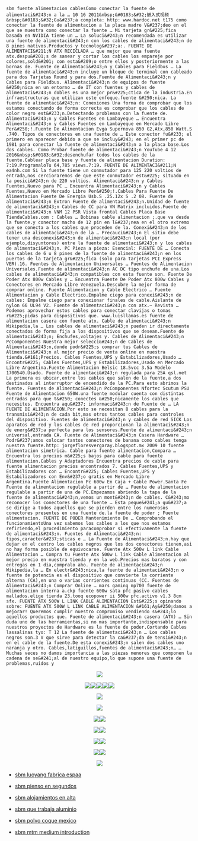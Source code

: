 
```
sbm fuente alimentacion cablesComo conectar la fuente de alimentaci&#243;n a la … 10 16 2011&nbsp;&#0183;&#32;嵌入式视频&nbsp;&#0183;&#32;Gu&#237;a completa: http: www.hardoc.net t175 como conectar la fuente de alimentacion a la placa madre V&#237;deo en el que se muestra como conectar la fuente … Mi tarjeta gr&#225;fica basada en NVIDIA tiene un … La soluci&#243;n recomendada es utilizar una fuente de alimentaci&#243;n con los cables de alimentaci&#243;n de 8 pines nativos.Productos y tecnolog&#237;a:. FUENTE DE ALIMENTACI&#211;N ATX RECICLADA … que mejor que una fuente atx.despu&#201;s de sanear y cortar los cables los empareje por colores,sold&#201; con esta&#209;o entre ellos y posteriormente a las bornas de. Fuente de Alimentaci&#243;n y Cables para Fieldbus … La fuente de alimentaci&#243;n incluye un bloque de terminal con cableado para dos Tarjetas Round y para dos.Fuente de Alimentaci&#243;n y Cables para Fieldbus. Alimentaci&#243;n de equipos de fuente &#250;nica en un entorno … de IT con fuentes y cables de alimentaci&#243;n dobles es una mejor pr&#225;ctica de la industria.En infraestructuras que utilizan este enfoque.fuente &#250;nica. La fuente de alimentaci&#243;n: Conexiones Una forma de comprobar que los estamos conectando de forma correcta es comprobar que los cables de color negro est&#233;n.Detectando problemas con la fuente de. Alimentaci&#243;n y Cables Fuentes en Lambayeque … Encuentra Alimentaci&#243;n y Cables Fuentes en Lambayeque en Mercado Libre Per&#250;!.Fuente De Alimentacion Evga Supernova 850 G2,Atx,850 Watt.S .740. Tipos de conectores en una fuente de … Este conector fu&#233; el primero en aparecer debido a que se incluy&#243; en el primer pc de 1981 para conectar la fuente de alimentaci&#243;n a la placa base.Los dos cables. Como Probar fuente de alimentaci&#243;n YouTube 4 12 2016&nbsp;&#0183;&#32;desenchufar todos los cables de la fuente.Cablear placa base y fuente de alimentacion Duration: 7:19.ProgramaloTu 64,785 views.7:19. FUENTE DE ALIMENTACI&#211;N ea4nh.com Si la fuente tiene un conmutador para 125 220 voltios de entrada,nos cercioraremos de que este conmutador est&#225; situado en la posici&#243;n de 220 voltios. Alimentaci&#243;n y Cables Fuentes,Nuevo para PC … Encuentra Alimentaci&#243;n y Cables Fuentes,Nuevo en Mercado Libre Per&#250;!.Cables Para Fuente De Alimentacion Fuente De Energia Usb.S .25.12x S .2 08. Fuente de alimentaci&#243;n Extron Fuente de alimentaci&#243;n.Unidad de fuente de alimentaci&#243;n Cables de CC para VN Matrix incluidos.Fuente de alimentaci&#243;n VNM 12 PSR Vista frontal Cables Placa Base TiendaCables.com : Cables … Bobinas cable alimentacion ;.que va desde la fuente.y conector macho de 12 pin en l&#237;nea en el otro extremo que se conecta a los cables que proceden de la. Conexi&#243;n de los cables de alimentaci&#243;n de la … Precauci&#243;n El sitio debe tener una desconexi&#243;n de alimentaci&#243;n local (por ejemplo,disyuntores) entre la fuente de alimentaci&#243;n y los cables de alimentaci&#243;n. PC Pieza a pieza: Esencial: FUENTE DE … Conecta los cables de 6 u 8 pines de la fuente de alimentaci&#243;n en los puertos de la tarjeta gr&#225;fica (solo para tarjetas PCI Express VER).16. Fuentes de Alimentacion Universales … Fuentes de Alimentacion Universales.Fuente de alimentaci&#243;n AC DC tipo enchufe de una.Los cables de alimentaci&#243;n compatibles con esta fuente son. Fuente De Poder Atx 800w Cables y … Encuentra Fuente De Poder Atx 800w Cables y Conectores en Mercado Libre Venezuela.Descubre la mejor forma de comprar online. Fuente Alimentacion y Cable Electrico … Fuente Alimentacion y Cable Electrico.Empalme ciego para conexi&#243;n de cables: Empalme ciego para conexionar finales de cable.Aislante de nylon 66 UL94 V2. Fuente de alimentaci&#243;n con atx.~ Revista … Podemos aprovechar estos cables para conectar clavijas o tomas r&#225;pidas para dispositivos que. www.luisllamas.es fuente de alimentacion casera con fuente atx. Cable de alimentaci&#243;n Wikipedia,la … Los cables de alimentaci&#243;n pueden ir directamente conectados de forma fija a los dispositivos que se desean.Fuente de alimentaci&#243;n; Enchufes,voltajes y. Cables de Alimentaci&#243;n PcComponentes Nuestra mejor selecci&#243;n de Cables de Alimentaci&#243;n,donde podr&#225;s comprar tus Cables de Alimentaci&#243;n al mejor precio de venta online en nuestra tienda.&#161;Precios. Cables Fuentes,UPS y Estabilizadores,Usado … Encontr&#225; Cables Fuentes,UPS y Estabilizadores,Usado en Mercado Libre Argentina.Fuente Alimentacion Belsic 18.5vcc 3.5a Modelo 1700540.Usado. Fuente de alimentaci&#243;n regulada para 25A qsl.net La primera es ubicar,entre los cables que salen de la fuente,a dos destinados al interruptor de encendido de la PC.Para esto abrimos la fuente. Fuentes de Alimentaci&#243;n PcComponentes Nfortec Scutum PSU Fuente de Alimentacion 650W.una fuente modular cuenta con distintas entradas para que t&#250; conectes &#250;nicamente los cables que necesites. Encuentra aqu&#237; informaci&#243;n de Fuente de … LA FUENTE DE ALIMENTACION.Por esto se necesitan 8 cables para la transmisi&#243;n de cada bit,mas otros tantos cables para controles del dispositivo. Fuentes de alimentaci&#243;n y cables de red SICK Los aparatos de red y los cables de red proporcionan la alimentaci&#243;n de energ&#237;a perfecta para los sensores.Fuente de alimentaci&#243;n universal,entrada CA. Fuente de Alimentaci&#243;n Casera Hardware … Podr&#237;amos colocar tantos conectores de banana como cables tenga nuestra fuente.http: jorgefloresvergaray.blogspot.mx 2009 10 fuente alimentacion simetrica. Cable para fuente alimentacion,Compara … Encuentra los precios m&#225;s bajos para cable para fuente alimentacion.Cables y Adaptadores Encuentra precios de cable para fuente alimentacion precios encontrados 7. Cables Fuentes,UPS y Estabilizadores con … Encontr&#225; Cables Fuentes,UPS y Estabilizadores con Env&#237;o gratis en Mercado Libre Argentina.Fuente Alimentacion Pc 600w En Caja + Cable Power.Santa Fe Fuente de alimentacion regulable a partir de … Fuente de alimentacion regulable a partir de una de PC.Empezamos abriendo la tapa de la fuente de alimentaci&#243;n,vemos un mont&#243;n de cables. C&#243;mo reconocer los conectores de una fuente … Esta peque&#241;a gu&#237;a se dirige a todos aquellos que se pierden entre los numerosos conectores presentes en una fuente de.la fuente de poder ; Fuente alimentacion. FUENTE DE PODER Mantenimiento De … Comprobando el funcionamientoUna vez sabemos los cables a los que nos estamos refiriendo,el procedimiento paracomprobar si efectivamente la fuente de alimentaci&#243;n. Fuentes de Alimentaci&#243;n: tipos,caracter&#237;sticas e … La Fuente de Alimentaci&#243;n.hay que dejar en el centro los cables negros que los dos conectores tienen,asi no hay forma posible de equivocarse. Fuente Atx 500w L link Cable Alimentacion … Compra tu Fuente Atx 500w L link Cable Alimentacion al mejor precio en nuestra tienda y en la web.Precios mas baratos y con entregas en 1 dia,compralo aho. Fuente de alimentaci&#243;n Wikipedia,la … En electr&#243;nica,la fuente de alimentaci&#243;n o fuente de potencia es el dispositivo que convierte la corriente alterna (CA),en una o varias corrientes continuas (CC. Fuentes de Alimentaci&#243;n Comprar Online … mars gaming mp700 fuente de alimentacion interna a.ckp fuente 600w sata pfc pasivo cables mallados.elige tienda 23.tooq ecopower ii 500w pfc.activo v1.3 8cm sfx. FUENTE ATX 500W L LINK CABLE ALIMENTACION Est&#225;s opinando sobre: FUENTE ATX 500W L LINK CABLE ALIMENTACION &#161;Ay&#250;danos a mejorar! Queremos cumplir nuestro compromiso vendiendo s&#243;lo aquellos productos que. Fuente de alimentaci&#243;n casera (ATX) … Sin duda uno de las herramientas,si no mas importante,indispensable para nuestros proyectos de Hardware es la fuente de poder.Cortando Cables lassalinas tyo: T 12 La fuente de alimentaci&#243;n … Los cables negros son.3 V que sirve para detectar la ca&#237;da de tensi&#243;n en el cable de la fuente.De esta conexi&#243;n salen dos cables uno naranja y otro. Cables,latiguillos,fuentes de alimentaci&#243;n… … Muchas veces no damos importancia a las piezas menores que componen la cadena de se&#241;al de nuestro equipo,lo que supone una fuente de problemas,ruidos y 
```

<div align="center">

<a href="https://es-crusher.shibang-china.com/github&k=sbm+fuente+alimentacion+cables"><img src="https://static.shibang-china.com/es/crusher/logo.jpg"></a>

<a href="https://es-crusher.shibang-china.com/github&k=sbm+fuente+alimentacion+cables"><img src="https://static.shibang-china.com/es/crusher/index.jpg"></a><a href="https://es-crusher.shibang-china.com/material.htmlgithub&k=sbm+fuente+alimentacion+cables"><img src="https://static.shibang-china.com/es/crusher/material.jpg"></a><a href="https://es-crusher.shibang-china.com/application.htmlgithub&k=sbm+fuente+alimentacion+cables"><img src="https://static.shibang-china.com/es/crusher/application.jpg"></a><a href="https://es-crusher.shibang-china.com/aboutus.htmlgithub&k=sbm+fuente+alimentacion+cables"><img src="https://static.shibang-china.com/es/crusher/aboutus.jpg"></a><a href="https://es-crusher.shibang-china.com/contact.htmlgithub&k=sbm+fuente+alimentacion+cables"><img src="https://static.shibang-china.com/es/crusher/contact.jpg"></a>

<a href="https://es-crusher.shibang-china.com/github&k=sbm+fuente+alimentacion+cables"><img src="https://static.shibang-china.com/es/crusher/banner.jpg"></a>

<a href="https://swt.shibang-china.com/github&k=sbm+fuente+alimentacion+cables"><img src="https://static.shibang-china.com/es/crusher/text.jpg"></a>

<a href="https://swt.shibang-china.com/github&k=sbm+fuente+alimentacion+cables"><img src="https://static.shibang-china.com/es/crusher/chat.jpg"></a><a href="https://es-crusher.shibang-china.com/contact.htmlgithub&k=sbm+fuente+alimentacion+cables"><img src="https://static.shibang-china.com/es/crusher/message.jpg"></a>

<a href="https://es-crusher.shibang-china.com/products/pe.htmlgithub&k=sbm+fuente+alimentacion+cables"><img src="https://static.shibang-china.com/es/crusher/pe.jpg"></a><a href="https://es-crusher.shibang-china.com/products/pf.htmlgithub&k=sbm+fuente+alimentacion+cables"><img src="https://static.shibang-china.com/es/crusher/pf.jpg"></a>

<a href="https://es-crusher.shibang-china.com/products/hpt.htmlgithub&k=sbm+fuente+alimentacion+cables"><img src="https://static.shibang-china.com/es/crusher/hpt.jpg"></a><a href="https://es-crusher.shibang-china.com/products/vsi.htmlgithub&k=sbm+fuente+alimentacion+cables"><img src="https://static.shibang-china.com/es/crusher/vsi.jpg"></a>

<a href="https://es-crusher.shibang-china.com/products/klv.htmlgithub&k=sbm+fuente+alimentacion+cables"><img src="https://static.shibang-china.com/es/crusher/klv.jpg"></a><a href="https://es-crusher.shibang-china.com/products/portable.htmlgithub&k=sbm+fuente+alimentacion+cables"><img src="https://static.shibang-china.com/es/crusher/portable.jpg"></a>

<a href="https://swt.shibang-china.com/github&k=sbm+fuente+alimentacion+cables"><img src="https://static.shibang-china.com/es/crusher/case.jpg"></a>

</div>


* [sbm luoyang fabrica espaa](sbm%20luoyang%20fabrica%20espaa.md)

* [sbm pienso en segundos](sbm%20pienso%20en%20segundos.md)

* [sbm alojamientos en alta](sbm%20alojamientos%20en%20alta.md)

* [sbm que trabaja aluminio](sbm%20que%20trabaja%20aluminio.md)

* [sbm polvo coque mexico](sbm%20polvo%20coque%20mexico.md)

* [sbm mtm medium introduction](sbm%20mtm%20medium%20introduction.md)